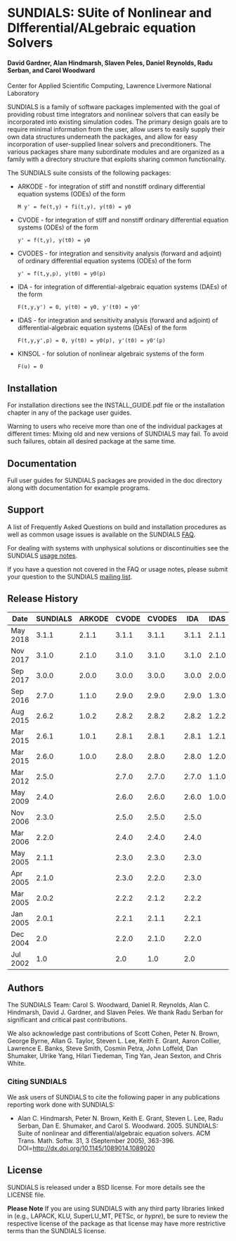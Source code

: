 # SUNDIALS: SUite of Nonlinear and DIfferential/ALgebraic equation Solvers #

#### David Gardner, Alan Hindmarsh, Slaven Peles, Daniel Reynolds, Radu Serban, and Carol Woodward ####
Center for Applied Scientific Computing, Lawrence Livermore National Laboratory

SUNDIALS is a family of software packages implemented with the goal of
providing robust time integrators and nonlinear solvers that can easily be
incorporated into existing simulation codes. The primary design goals are to
require minimal information from the user, allow users to easily supply their
own data structures underneath the packages, and allow for easy incorporation
of user-supplied linear solvers and preconditioners. The various packages share
many subordinate modules and are organized as a family with a directory
structure that exploits sharing common functionality.

The SUNDIALS suite consists of the following packages:

* ARKODE - for integration of stiff and nonstiff ordinary differential equation
systems (ODEs) of the form

  ``` M y' = fe(t,y) + fi(t,y), y(t0) = y0 ```

* CVODE - for integration of stiff and nonstiff ordinary differential equation
systems (ODEs) of the form

  ``` y' = f(t,y), y(t0) = y0 ```

* CVODES - for integration and sensitivity analysis (forward and adjoint) of
ordinary differential equation systems (ODEs) of the form

  ``` y' = f(t,y,p), y(t0) = y0(p) ```

* IDA - for integration of differential-algebraic equation systems (DAEs) of
the form

  ``` F(t,y,y') = 0, y(t0) = y0, y'(t0) = y0' ```

* IDAS - for integration and sensitivity analysis (forward and adjoint) of
differential-algebraic equation systems (DAEs) of the form

  ``` F(t,y,y',p) = 0, y(t0) = y0(p), y'(t0) = y0'(p) ```

* KINSOL - for solution of nonlinear algebraic systems of the form

  ``` F(u) = 0 ```

## Installation ##
For installation directions see the INSTALL_GUIDE.pdf file or the installation
chapter in any of the package user guides.

Warning to users who receive more than one of the individual packages at
different times: Mixing old and new versions of SUNDIALS may fail. To avoid
such failures, obtain all desired package at the same time.

## Documentation ##
Full user guides for SUNDIALS packages are provided in the doc directory along
with documentation for example programs.

## Support ##
A list of Frequently Asked Questions on build and installation procedures as
well as common usage issues is available on the SUNDIALS [FAQ](https://computation.llnl.gov/projects/sundials/faq).

For dealing with systems with unphysical solutions or discontinuities see the
SUNDIALS [usage notes](https://computation.llnl.gov/projects/sundials/usage-notes).

If you have a question not covered in the FAQ or usage notes, please submit
your question to the SUNDIALS [mailing list](https://computation.llnl.gov/projects/sundials/mailing-list).

## Release History ##
Date     | SUNDIALS | ARKODE | CVODE | CVODES | IDA   | IDAS  | KINSOL
---------|----------|--------|-------|--------|-------|-------|--------
May 2018 | 3.1.1    | 2.1.1  | 3.1.1 | 3.1.1  | 3.1.1 | 2.1.1 | 3.1.1
Nov 2017 | 3.1.0    | 2.1.0  | 3.1.0 | 3.1.0  | 3.1.0 | 2.1.0 | 3.1.0
Sep 2017 | 3.0.0    | 2.0.0  | 3.0.0 | 3.0.0  | 3.0.0 | 2.0.0 | 3.0.0
Sep 2016 | 2.7.0    | 1.1.0  | 2.9.0 | 2.9.0  | 2.9.0 | 1.3.0 | 2.9.0
Aug 2015 | 2.6.2    | 1.0.2  | 2.8.2 | 2.8.2  | 2.8.2 | 1.2.2 | 2.8.2
Mar 2015 | 2.6.1    | 1.0.1  | 2.8.1 | 2.8.1  | 2.8.1 | 1.2.1 | 2.8.1
Mar 2015 | 2.6.0    | 1.0.0  | 2.8.0 | 2.8.0  | 2.8.0 | 1.2.0 | 2.8.0
Mar 2012 | 2.5.0    |        | 2.7.0 | 2.7.0  | 2.7.0 | 1.1.0 | 2.7.0
May 2009 | 2.4.0    |        | 2.6.0 | 2.6.0  | 2.6.0 | 1.0.0 | 2.6.0
Nov 2006 | 2.3.0    |        | 2.5.0 | 2.5.0  | 2.5.0 |       | 2.5.0
Mar 2006 | 2.2.0    |        | 2.4.0 | 2.4.0  | 2.4.0 |       | 2.4.0
May 2005 | 2.1.1    |        | 2.3.0 | 2.3.0  | 2.3.0 |       | 2.3.0
Apr 2005 | 2.1.0    |        | 2.3.0 | 2.2.0  | 2.3.0 |       | 2.3.0
Mar 2005 | 2.0.2    |        | 2.2.2 | 2.1.2  | 2.2.2 |       | 2.2.2
Jan 2005 | 2.0.1    |        | 2.2.1 | 2.1.1  | 2.2.1 |       | 2.2.1
Dec 2004 | 2.0      |        | 2.2.0 | 2.1.0  | 2.2.0 |       | 2.2.0
Jul 2002 | 1.0      |        | 2.0   | 1.0    | 2.0   |       | 2.0

## Authors ##
The SUNDIALS Team: Carol S. Woodward, Daniel R. Reynolds, Alan C. Hindmarsh,
David J. Gardner, and Slaven Peles. We thank Radu Serban for significant and
critical past contributions.

We also acknowledge past contributions of Scott Cohen, Peter N. Brown,
George Byrne, Allan G. Taylor, Steven L. Lee, Keith E. Grant, Aaron Collier,
Lawrence E. Banks, Steve Smith, Cosmin Petra, John Loffeld, Dan Shumaker,
Ulrike Yang, Hilari Tiedeman, Ting Yan, Jean Sexton, and Chris White.

### Citing SUNDIALS ###
We ask users of SUNDIALS to cite the following paper in any publications
reporting work done with SUNDIALS:

* Alan C. Hindmarsh, Peter N. Brown, Keith E. Grant, Steven L. Lee, Radu
Serban, Dan E. Shumaker, and Carol S. Woodward. 2005. SUNDIALS: Suite of
nonlinear and differential/algebraic equation solvers. ACM Trans. Math. Softw.
31, 3 (September 2005), 363-396. DOI=http://dx.doi.org/10.1145/1089014.1089020

## License ##
SUNDIALS is released under a BSD license. For more details see the LICENSE file.

**Please Note** If you are using SUNDIALS with any third party libraries linked
in (e.g., LAPACK, KLU, SuperLU_MT, PETSc, or *hypre*), be sure to review the
respective license of the package as that license may have more restrictive
terms than the SUNDIALS license.
